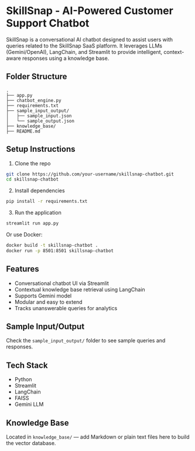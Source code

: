 #  SkillSnap - AI-Powered Customer Support Chatbot

SkillSnap is a conversational AI chatbot designed to assist users with queries related to the SkillSnap SaaS platform. It leverages LLMs (Gemini/OpenAI), LangChain, and Streamlit to provide intelligent, context-aware responses using a knowledge base.

## Folder Structure

```
.
├── app.py
├── chatbot_engine.py
├── requirements.txt
├── sample_input_output/
│   ├── sample_input.json
│   └── sample_output.json
├── knowledge_base/
├── README.md
```

##  Setup Instructions

1. Clone the repo
```bash
git clone https://github.com/your-username/skillsnap-chatbot.git
cd skillsnap-chatbot
```

2. Install dependencies
```bash
pip install -r requirements.txt
```

3. Run the application
```bash
streamlit run app.py
```

Or use Docker:
```bash
docker build -t skillsnap-chatbot .
docker run -p 8501:8501 skillsnap-chatbot
```

##  Features

- Conversational chatbot UI via Streamlit
- Contextual knowledge base retrieval using LangChain
- Supports Gemini  model
- Modular and easy to extend
- Tracks unanswerable queries for analytics

##  Sample Input/Output

Check the `sample_input_output/` folder to see sample queries and responses.

##  Tech Stack

- Python
- Streamlit
- LangChain
- FAISS
- Gemini LLM

## Knowledge Base

Located in `knowledge_base/` — add Markdown or plain text files here to build the vector database.

